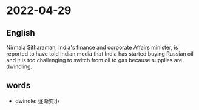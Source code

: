 # 2022-04-29

## English
Nirmala Sitharaman, India's finance and corporate Affairs minister, is reported to 
have told Indian media that India has started buying Russian oil and 
it is too challenging to switch from oil to gas because supplies are dwindling.



## words
* dwindle: 逐渐变小
